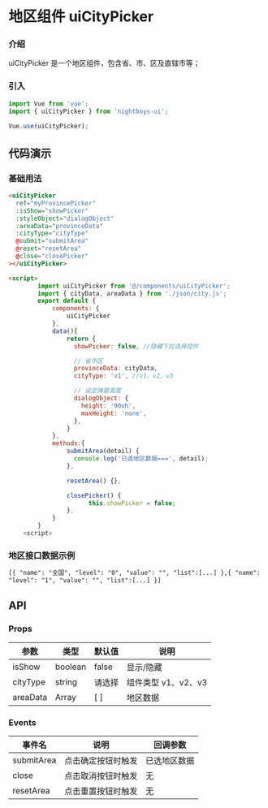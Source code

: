 # 地区组件 uiCityPicker

### 介绍

uiCityPicker 是一个地区组件，包含省、市、区及直辖市等；

### 引入

```js
import Vue from 'vue';
import { uiCityPicker } from 'nightboys-ui';

Vue.use(uiCityPicker);
```

## 代码演示

### 基础用法

```html
<uiCityPicker
  ref="myProvincePicker"
  :isShow="showPicker"
  :styleObject="dialogObject"
  :areaData="provinceData"
  :cityType="cityType"
  @submit="submitArea"
  @reset="resetArea"
  @close="closePicker"
></uiCityPicker>

<script>
		import uiCityPicker from '@/components/uiCityPicker';
		import { cityData, areaData } from './json/city.js';
		export default {
	  		components: {
	    		uiCityPicker
	  		},
			data(){
				return {
				  showPicker: false, //隐藏下拉选择控件

			      // 省市区
			      provinceData: cityData,
			      cityType: 'v1', //v1、v2、v3

			      // 设定弹窗高度
			      dialogObject: {
			        height: '90vh',
			        maxHeight: 'none',
			      },
				}
			},
			methods:{
				submitArea(detail) {
			      console.log('已选地区数据===', detail);
			    },

			    resetArea() {},

				closePicker() {
				      this.showPicker = false;
				},
			}
		}
	<script>

```

### 地区接口数据示例

```html
[{ "name": "全国", "level": "0", "value": "", "list":[...] },{ "name": "安徽省",
"level": "1", "value": "", "list":[...] }]
```

## API

### Props

| 参数     | 类型    | 默认值 | 说明                |
| -------- | ------- | ------ | ------------------- |
| isShow   | boolean | false  | 显示/隐藏           |
| cityType | string  | 请选择 | 组件类型 v1、v2、v3 |
| areaData | Array   | [ ]    | 地区数据            |

### Events

| 事件名     | 说明               | 回调参数     |
| ---------- | ------------------ | ------------ |
| submitArea | 点击确定按钮时触发 | 已选地区数据 |
| close      | 点击取消按钮时触发 | 无           |
| resetArea  | 点击重置按钮时触发 | 无           |

